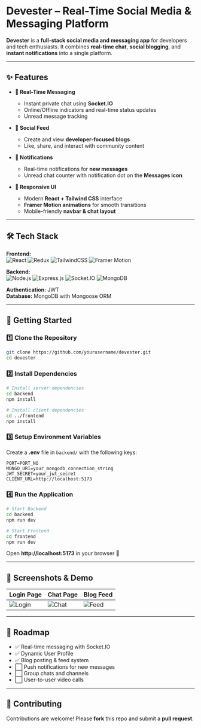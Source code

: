 # Devester – Real-Time Social Media & Messaging Platform

**Devester** is a **full-stack social media and messaging app** for developers and tech enthusiasts. It combines **real-time chat**, **social blogging**, and **instant notifications** into a single platform.

---

## ✨ Features

- **💬 Real-Time Messaging**

  - Instant private chat using **Socket.IO**
  - Online/Offline indicators and real-time status updates
  - Unread message tracking

- **📰 Social Feed**

  - Create and view **developer-focused blogs**
  - Like, share, and interact with community content

- **🔔 Notifications**

  - Real-time notifications for **new messages**
  - Unread chat counter with notification dot on the **Messages icon**

- **📱 Responsive UI**
  - Modern **React + Tailwind CSS** interface
  - **Framer Motion animations** for smooth transitions
  - Mobile-friendly **navbar & chat layout**

---

## 🛠 Tech Stack

**Frontend:**  
![React](https://img.shields.io/badge/React-20232A?style=for-the-badge&logo=react&logoColor=61DAFB)
![Redux](https://img.shields.io/badge/Redux-593D88?style=for-the-badge&logo=redux&logoColor=white)
![TailwindCSS](https://img.shields.io/badge/TailwindCSS-38B2AC?style=for-the-badge&logo=tailwind-css&logoColor=white)
![Framer Motion](https://img.shields.io/badge/FramerMotion-0055FF?style=for-the-badge&logo=framer&logoColor=white)

**Backend:**  
![Node.js](https://img.shields.io/badge/Node.js-43853D?style=for-the-badge&logo=node.js&logoColor=white)
![Express.js](https://img.shields.io/badge/Express.js-404D59?style=for-the-badge)
![Socket.IO](https://img.shields.io/badge/Socket.IO-010101?style=for-the-badge&logo=socket.io&logoColor=white)
![MongoDB](https://img.shields.io/badge/MongoDB-4EA94B?style=for-the-badge&logo=mongodb&logoColor=white)

**Authentication:** JWT  
**Database:** MongoDB with Mongoose ORM

---

## 🚀 Getting Started

### 1️⃣ Clone the Repository

```bash
git clone https://github.com/yourusername/devester.git
cd devester
```

### 2️⃣ Install Dependencies

```bash
# Install server dependencies
cd backend
npm install

# Install client dependencies
cd ../frontend
npm install
```

### 3️⃣ Setup Environment Variables

Create a **.env** file in `backend/` with the following keys:

```env
PORT=PORT_NO
MONGO_URI=your_mongodb_connection_string
JWT_SECRET=your_jwt_secret
CLIENT_URL=http://localhost:5173
```

### 4️⃣ Run the Application

```bash
# Start Backend
cd backend
npm run dev

# Start Frontend
cd frontend
npm run dev
```

Open **http://localhost:5173** in your browser 🚀

---

## 📸 Screenshots & Demo

| Login Page                                                   | Chat Page                                                  | Blog Feed                                                  |
| ------------------------------------------------------------ | ---------------------------------------------------------- | ---------------------------------------------------------- |
| ![Login](https://via.placeholder.com/300x200.png?text=Login) | ![Chat](https://via.placeholder.com/300x200.png?text=Chat) | ![Feed](https://via.placeholder.com/300x200.png?text=Feed) |

---

## 📌 Roadmap

- ✅ Real-time messaging with Socket.IO
- ✅ Dynamic User Profile
- ✅ Blog posting & feed system
- ⬜ Push notifications for new messages
- ⬜ Group chats and channels
- ⬜ User-to-user video calls

---

## 🤝 Contributing

Contributions are welcome! Please **fork** this repo and submit a **pull request**.
